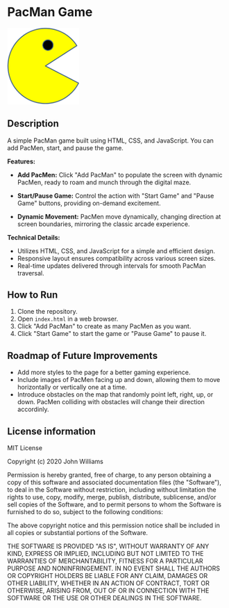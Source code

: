 # PacMan Game
<img src="images/PacMan1.png" width="33%">

## Description

A simple PacMan game built using HTML, CSS, and JavaScript. You can add PacMen, start, and pause the game.

**Features:**

- **Add PacMen:** Click "Add PacMan" to populate the screen with dynamic PacMen, ready to roam and munch through the digital maze.

- **Start/Pause Game:** Control the action with "Start Game" and "Pause Game" buttons, providing on-demand excitement.

- **Dynamic Movement:** PacMen move dynamically, changing direction at screen boundaries, mirroring the classic arcade experience.

**Technical Details:**

- Utilizes HTML, CSS, and JavaScript for a simple and efficient design.
- Responsive layout ensures compatibility across various screen sizes.
- Real-time updates delivered through intervals for smooth PacMan traversal.


## How to Run
1. Clone the repository.
2. Open `index.html` in a web browser.
3. Click "Add PacMan" to create as many PacMen as you want.
4. Click "Start Game" to start the game or "Pause Game" to pause it.

## Roadmap of Future Improvements
- Add more styles to the page for a better gaming experience.
- Include images of PacMen facing up and down, allowing them to move horizontally or vertically one at a time.
- Introduce obstacles on the map that randomly point left, right, up, or down. PacMen colliding with obstacles will change their direction accordinly.

## License information
MIT License

Copyright (c) 2020 John Williams

Permission is hereby granted, free of charge, to any person obtaining a copy
of this software and associated documentation files (the "Software"), to deal
in the Software without restriction, including without limitation the rights
to use, copy, modify, merge, publish, distribute, sublicense, and/or sell
copies of the Software, and to permit persons to whom the Software is
furnished to do so, subject to the following conditions:

The above copyright notice and this permission notice shall be included in all
copies or substantial portions of the Software.

THE SOFTWARE IS PROVIDED "AS IS", WITHOUT WARRANTY OF ANY KIND, EXPRESS OR
IMPLIED, INCLUDING BUT NOT LIMITED TO THE WARRANTIES OF MERCHANTABILITY,
FITNESS FOR A PARTICULAR PURPOSE AND NONINFRINGEMENT. IN NO EVENT SHALL THE
AUTHORS OR COPYRIGHT HOLDERS BE LIABLE FOR ANY CLAIM, DAMAGES OR OTHER
LIABILITY, WHETHER IN AN ACTION OF CONTRACT, TORT OR OTHERWISE, ARISING FROM,
OUT OF OR IN CONNECTION WITH THE SOFTWARE OR THE USE OR OTHER DEALINGS IN THE
SOFTWARE.